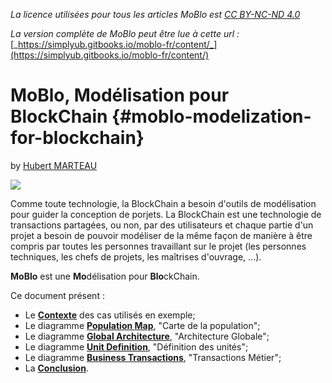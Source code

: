 _La licence utilisées pour tous les articles MoBlo est_ [_CC BY-NC-ND 4.0_](https://creativecommons.org/licenses/by-nc-nd/4.0/)

_La version complète de MoBlo peut être lue à cette url :_[ ](https://simplyub.gitbooks.io/moblo/content/)[_https://simplyub.gitbooks.io/moblo-fr/content/_](https://simplyub.gitbooks.io/moblo-fr/content/)

# MoBlo, Modélisation pour BlockChain {#moblo-modelization-for-blockchain}

by [Hubert MARTEAU](https://github.com/SimplyUb)

[![](https://simplyub.gitbooks.io/moblo/content/Img/WorldLine-Logo-petit.jpg)](http://worldline.com/)

Comme toute technologie, la BlockChain a besoin d'outils de modélisation pour guider la conception de porjets. La BlockChain est une technologie de transactions partagées, ou non, par des utilisateurs et chaque partie d'un projet a besoin de pouvoir modéliser de la même façon de manière à être compris par toutes les personnes travaillant sur le projet \(les personnes techniques, les chefs de projets, les maîtrises d'ouvrage, ...\).

**MoBlo** est une **Mo**délisation pour **Blo**ckChain.

Ce document présent :

* Le [**Contexte**](/01-contexte.md) des cas utilisés en exemple;
* Le diagramme [**Population Map**](/02-pm.md), "Carte de la population";
* Le diagramme [**Global Architecture**](/03-ga.md), "Architecture Globale";
* Le diagramme [**Unit Definition**](/04-ud.md), "Définition des unités";
* Le diagramme [**Business Transactions**](https://simplyub.gitbooks.io/moblo/content/bt.html), "Transactions Métier";
* La [**Conclusion**](https://simplyub.gitbooks.io/moblo/content/conclusion.html).



